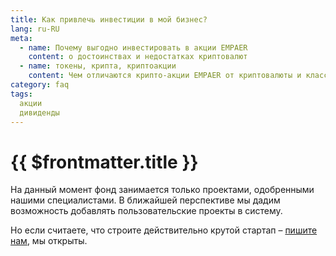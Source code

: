 ```yaml
---
title: Как привлечь инвестиции в мой бизнес? 
lang: ru-RU
meta:
  - name: Почему выгодно инвестировать в акции EMPAER 
    content: о достоинствах и недостатках криптовалют
  - name: токены, крипта, криптоакции
    content: Чем отличаются крипто-акции EMPAER от криптовалюты и классических акций?
category: faq
tags: 
  акции
  дивиденды
---
```



# {{ $frontmatter.title }} <Badge text="?" type="warning"/> 

На данный момент фонд занимается только проектами, одобренными нашими специалистами. В ближайшей перспективе мы дадим возможность добавлять пользовательские проекты в систему. 

Но если считаете, что строите действительно крутой стартап – [пишите нам](mailto:team@empaer.capital), мы открыты.
